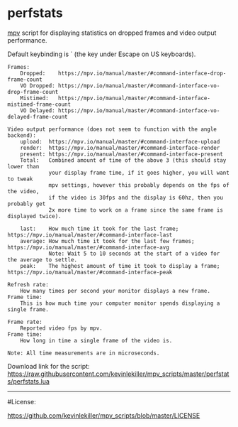 # perfstats

[mpv](https://mpv.io/) script for displaying statistics on dropped frames and video output performance.

Default keybinding is ` (the key under Escape on US keyboards).

    Frames:
        Dropped:    https://mpv.io/manual/master/#command-interface-drop-frame-count
        VO Dropped: https://mpv.io/manual/master/#command-interface-vo-drop-frame-count
        Mistimed:   https://mpv.io/manual/master/#command-interface-mistimed-frame-count
        VO Delayed: https://mpv.io/manual/master/#command-interface-vo-delayed-frame-count

    Video output performance (does not seem to function with the angle backend):
        upload:  https://mpv.io/manual/master/#command-interface-upload
        render:  https://mpv.io/manual/master/#command-interface-render
        present: https://mpv.io/manual/master/#command-interface-present
        Total:   Combined amount of time of the above 3 (this should stay lower than
                 your display frame time, if it goes higher, you will want to tweak
                 mpv settings, however this probably depends on the fps of the video,
                 if the video is 30fps and the display is 60hz, then you probably get
                 2x more time to work on a frame since the same frame is displayed twice).

        last:    How much time it took for the last frame; https://mpv.io/manual/master/#command-interface-last
        average: How much time it took for the last few frames; https://mpv.io/manual/master/#command-interface-avg
                 Note: Wait 5 to 10 seconds at the start of a video for the average to settle.
        peak:    The highest amount of time it took to display a frame; https://mpv.io/manual/master/#command-interface-peak

    Refresh rate:
        How many times per second your monitor displays a new frame.
    Frame time:
        This is how much time your computer monitor spends displaying a single frame.

    Frame rate:
        Reported video fps by mpv.
    Frame time:
        How long in time a single frame of the video is.

    Note: All time measurements are in microseconds.

Download link for the script: https://raw.githubusercontent.com/kevinlekiller/mpv_scripts/master/perfstats/perfstats.lua

----
#License:

https://github.com/kevinlekiller/mpv_scripts/blob/master/LICENSE
